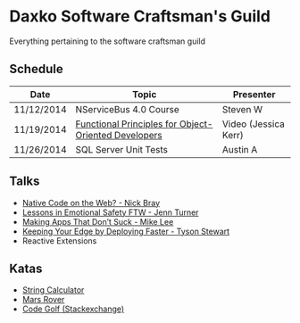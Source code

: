 Daxko Software Craftsman's Guild
=====

Everything pertaining to the software craftsman guild

## Schedule

| Date       | Topic                     | Presenter |
| ---------- | ------------------------- | --------- |
| 11/12/2014 | NServiceBus 4.0 Course | Steven W |
| 11/19/2014 | [Functional Principles for Object-Oriented Developers](http://www.infoq.com/presentations/fp-principles-oop) | Video (Jessica Kerr) |
| 11/26/2014 | SQL Server Unit Tests | Austin A |

## Talks

* [Native Code on the Web? - Nick Bray](http://www.youtube.com/watch?v=-xNZYr40QOk)
* [Lessons in Emotional Safety FTW - Jenn Turner](http://www.youtube.com/watch?v=0_mgp_VWIe0)
* [Making Apps That Don’t Suck - Mike Lee](http://www.infoq.com/presentations/Making-Apps-That-Dont-Suck)
* [Keeping Your Edge by Deploying Faster - Tyson Stewart](https://www.youtube.com/watch?v=G4HaewmJlZc)
* Reactive Extensions

## Katas

* [String Calculator](http://osherove.com/tdd-kata-1/)
* [Mars Rover](http://dallashackclub.com/rover)
* [Code Golf (Stackexchange)](http://codegolf.stackexchange.com/)
